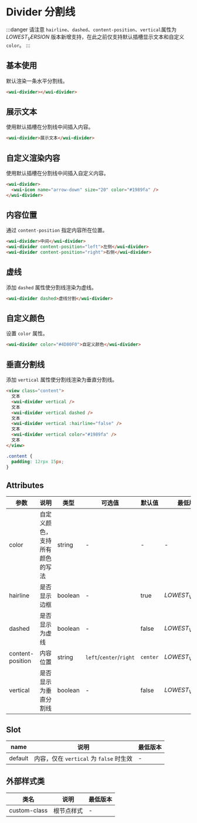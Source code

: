 <frame/>

# Divider 分割线

:::danger 请注意
`hairline`、`dashed`、`content-position`、`vertical`属性为 $LOWEST_VERSION$ 版本新增支持，在此之前仅支持默认插槽显示文本和自定义`color`。
:::

## 基本使用

默认渲染一条水平分割线。

```html
<wui-divider></wui-divider>
```

## 展示文本

使用默认插槽在分割线中间插入内容。

```html
<wui-divider>展示文本</wui-divider>
```

## 自定义渲染内容

使用默认插槽在分割线中间插入自定义内容。

```html
<wui-divider>
  <wui-icon name="arrow-down" size="20" color="#1989fa" />
</wui-divider>
```

## 内容位置

通过 `content-position` 指定内容所在位置。

```html
<wui-divider>中间</wui-divider>
<wui-divider content-position="left">左侧</wui-divider>
<wui-divider content-position="right">右侧</wui-divider>
```

## 虚线

添加 `dashed` 属性使分割线渲染为虚线。

```html
<wui-divider dashed>虚线分割</wui-divider>
```

## 自定义颜色

设置 `color` 属性。

```html
<wui-divider color="#4D80F0">自定义颜色</wui-divider>
```

## 垂直分割线

添加 `vertical` 属性使分割线渲染为垂直分割线。

```html
<view class="content">
  文本
  <wui-divider vertical />
  文本
  <wui-divider vertical dashed />
  文本
  <wui-divider vertical :hairline="false" />
  文本
  <wui-divider vertical color="#1989fa" />
  文本
</view>
```

```css
.content {
  padding: 12rpx 15px;
}
```

## Attributes

| 参数             | 说明                           | 类型    | 可选值                  | 默认值   | 最低版本         |
| ---------------- | ------------------------------ | ------- | ----------------------- | -------- | ---------------- |
| color            | 自定义颜色，支持所有颜色的写法 | string  | -                       | -        | -                |
| hairline         | 是否显示边框                   | boolean | -                       | true     | $LOWEST_VERSION$ |
| dashed           | 是否显示为虚线                 | boolean | -                       | false    | $LOWEST_VERSION$ |
| content-position | 内容位置                       | string  | `left`/`center`/`right` | `center` | $LOWEST_VERSION$ |
| vertical         | 是否显示为垂直分割线           | boolean | -                       | false    | $LOWEST_VERSION$ |

## Slot

| name    | 说明                                    | 最低版本 |
| ------- | --------------------------------------- | -------- |
| default | 内容，仅在 `vertical` 为 `false` 时生效 | -        |

## 外部样式类

| 类名         | 说明       | 最低版本 |
| ------------ | ---------- | -------- |
| custom-class | 根节点样式 | -        |

